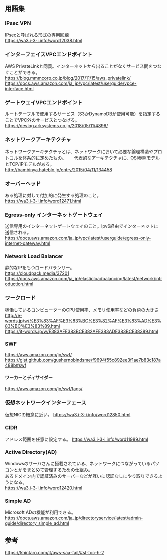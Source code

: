 ## 用語集  
### IPsec VPN  
IPsecと呼ばれる形式の専用回線  
https://wa3.i-3-i.info/word12038.html

### インターフェイスVPCエンドポイント  
AWS PrivateLinkと同義。インターネットから出ることがなくサービス間をつなぐことができる。  
https://blog.mmmcorp.co.jp/blog/2017/11/15/aws_privatelink/  
https://docs.aws.amazon.com/ja_jp/vpc/latest/userguide/vpce-interface.html  

### ゲートウェイVPCエンドポイント  
ルートテーブルで使用するサービス（S3かDynamoDBが使用可能）を指定することでVPC外のサービスとつなげる。  
https://devlog.arksystems.co.jp/2018/05/11/4896/  

### ネットワークアーキテクチャ  
ネットワークアーキテクチャとは、ネットワークにおいて必要な論理構造やプロトコルを体系的に定めたもの。　　
代表的なアーキテクチャに、OSI参照モデルとTCP/IPモデルがある。  
http://bambinya.hateblo.jp/entry/2015/04/11/134458  

### オーバーヘッド  
ある処理に対して付加的に発生する処理のこと。  
https://wa3.i-3-i.info/word12471.html

### Egress-only インターネットゲートウェイ  
送信専用のインターネットゲートウェイのこと。Ipv6経由でインターネットに送信される。  
https://docs.aws.amazon.com/ja_jp/vpc/latest/userguide/egress-only-internet-gateway.html

### Network Load Balancer  
静的なIPをもつロードバランサー。  
https://cloudpack.media/37201  
https://docs.aws.amazon.com/ja_jp/elasticloadbalancing/latest/network/introduction.html

### ワークロード  
稼働しているコンピューターのCPU使用率、メモリ使用率などの負荷の大きさ  
http://e-words.jp/w/%E3%83%AF%E3%83%BC%E3%82%AF%E3%83%AD%E3%83%BC%E3%83%89.html  
https://it-words.jp/w/E383AFE383BCE382AFE383ADE383BCE38389.html

### SWF  
https://aws.amazon.com/jp/swf/  
https://gist.github.com/gushernobindsme/f9694f55c892ee3f1ae7b83c187a488b#swf  

#### ワーカーとディサイダー  
https://aws.amazon.com/jp/swf/faqs/

### 仮想ネットワークインターフェース  
仮想NICの概念に近い。
https://wa3.i-3-i.info/word12850.html

### CIDR  
アドレス範囲を任意に設定する。
https://wa3.i-3-i.info/word11989.html

### Active Directory(AD)  
Windowsのサーバさんに搭載されている、ネットワークにつながっているパソコンとかをまとめて管理するための仕組み。  
あるドメイン内で認証済みのサーバーなどが互いに認証なしにやり取りできるようになる。  
https://wa3.i-3-i.info/word12420.html

### Simple AD  
Microsoft ADの機能が利用できる。
https://docs.aws.amazon.com/ja_jp/directoryservice/latest/admin-guide/directory_simple_ad.html

## 参考  
https://5hintaro.com/it/aws-saa-fail/#st-toc-h-2  
